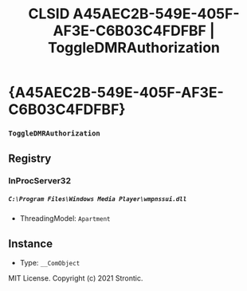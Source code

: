 ﻿---
title: "CLSID A45AEC2B-549E-405F-AF3E-C6B03C4FDFBF | ToggleDMRAuthorization"
excerpt: What is COM-Object CLSID A45AEC2B-549E-405F-AF3E-C6B03C4FDFBF?
---

# {A45AEC2B-549E-405F-AF3E-C6B03C4FDFBF}

### `ToggleDMRAuthorization`

## Registry


### InProcServer32

##### `C:\Program Files\Windows Media Player\wmpnssui.dll`
* ThreadingModel: `Apartment`

## Instance

* Type: `__ComObject`

MIT License. Copyright (c) 2021 Strontic.



